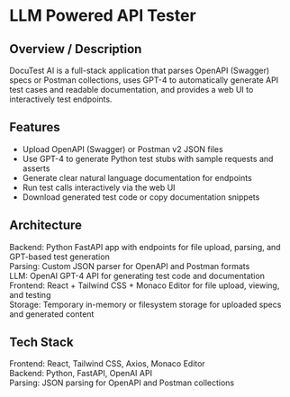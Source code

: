 # LLM Powered API Tester

## Overview / Description
DocuTest AI is a full-stack application that parses OpenAPI (Swagger) specs or Postman collections, uses GPT-4 to automatically generate API test cases and readable documentation, and provides a web UI to interactively test endpoints.

## Features
- Upload OpenAPI (Swagger) or Postman v2 JSON files  
- Use GPT-4 to generate Python test stubs with sample requests and asserts  
- Generate clear natural language documentation for endpoints  
- Run test calls interactively via the web UI  
- Download generated test code or copy documentation snippets  

## Architecture
Backend: Python FastAPI app with endpoints for file upload, parsing, and GPT-based test generation  
Parsing: Custom JSON parser for OpenAPI and Postman formats  
LLM: OpenAI GPT-4 API for generating test code and documentation  
Frontend: React + Tailwind CSS + Monaco Editor for file upload, viewing, and testing  
Storage: Temporary in-memory or filesystem storage for uploaded specs and generated content  

## Tech Stack
Frontend: React, Tailwind CSS, Axios, Monaco Editor  
Backend: Python, FastAPI, OpenAI API  
Parsing: JSON parsing for OpenAPI and Postman collections  
